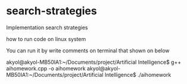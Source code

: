 # search-strategies
Implementation search strategies

how to run code on linux system

You can run it by write comments on terminal that shown on below 

akyol@akyol-MB50IA1:~/Documents/project/Artificial Intelligence$ g++ aihomework.cpp -o aihomework
akyol@akyol-MB50IA1:~/Documents/project/Artificial Intelligence$ ./aihomework


